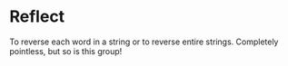 Reflect
=======

To reverse each word in a string or to reverse entire strings. Completely pointless, but so is this group!
